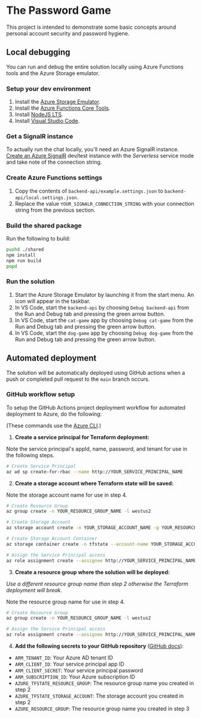 # The Password Game

This project is intended to demonstrate some basic concepts around personal account security and password hygiene.

## Local debugging
You can run and debug the entire solution locally using Azure Functions tools and the Azure Storage emulator.

### Setup your dev environment

1. Install the [Azure Storage Emulator](https://docs.microsoft.com/en-us/azure/storage/common/storage-use-emulator#get-the-storage-emulator).
2. Install the [Azure Functions Core Tools](https://docs.microsoft.com/en-us/azure/azure-functions/functions-run-local?tabs=windows%2Ccsharp%2Cbash#install-the-azure-functions-core-tools).
3. Install [NodeJS LTS](https://docs.microsoft.com/en-us/azure/azure-functions/functions-run-local?tabs=windows%2Ccsharp%2Cbash#install-the-azure-functions-core-tools).
4. Install [Visual Studio Code]().

### Get a SignalR instance

To actually run the chat locally, you'll need an Azure SignalR instance. [Create an Azure SignalR](https://docs.microsoft.com/en-us/azure/azure-signalr/signalr-tutorial-authenticate-azure-functions#create-an-azure-signalr-service-instance) dev/test instance with the _Serverless_ service mode and take note of the connection string.

### Create Azure Functions settings

1. Copy the contents of `backend-api/example.settings.json` to `backend-api/local.settings.json`.
2. Replace the value `YOUR_SIGNALR_CONNECTION_STRING` with your connection string from the previous section.

### Build the shared package

Run the following to build:
```bash
pushd ./shared
npm install
npm run build
popd
```

### Run the solution

1. Start the Azure Storage Emulator by launching it from the start menu. An icon will appear in the taskbar.
2. In VS Code, start the `backend-api` by choosing `Debug backend-api` from the Run and Debug tab and pressing the green arrow button.
3. In VS Code, start the `cat-game` app by choosing `Debug cat-game` from the Run and Debug tab and pressing the green arrow button.
4. In VS Code, start the `dog-game` app by choosing `Debug dog-game` from the Run and Debug tab and pressing the green arrow button.

## Automated deployment

The solution will be automatically deployed using GitHub actions when a push or completed pull request to the `main` branch occurs.

### GitHub workflow setup

To setup the GitHub Actions project deployment workflow for automated deployment to Azure, do the following:

(These commands use the [Azure CLI](https://docs.microsoft.com/en-us/cli/azure/get-started-with-azure-cli).)

1. **Create a service principal for Terraform deployment:**

Note the service principal's appId, name, password, and tenant for use in the following steps.
```bash
# Create Service Principal
az ad sp create-for-rbac --name http://YOUR_SERVICE_PRINCIPAL_NAME
```

2. **Create a storage account where Terraform state will be saved:**

Note the storage account name for use in step 4.

```bash
# Create Resource Group
az group create -n YOUR_RESOURCE_GROUP_NAME -l westus2

# Create Storage Account
az storage account create -n YOUR_STORAGE_ACCOUNT_NAME -g YOUR_RESOURCE_GROUP_NAME --sku Standard_LRS

# Create Storage Account Container
az storage container create -n tfstate --account-name YOUR_STORAGE_ACCOUNT_NAME

# Assign the Service Principal access
az role assignment create --assignee http://YOUR_SERVICE_PRINCIPAL_NAME --role Contributor -g YOUR_RESOURCE_GROUP_NAME
```

3. **Create a resource group where the solution will be deployed:**

_Use a different resource group name than step 2 otherwise the Terraform deployment will break._

Note the resource group name for use in step 4.

```bash
# Create Resource Group
az group create -n YOUR_RESOURCE_GROUP_NAME -l westus2

# Assign the Service Principal access
az role assignment create --assignee http://YOUR_SERVICE_PRINCIPAL_NAME --role Contributor -g YOUR_RESOURCE_GROUP_NAME
```
4. **Add the following secrets to your GitHub repository** ([GitHub docs](https://docs.github.com/en/actions/reference/encrypted-secrets#creating-encrypted-secrets-for-a-repository)):

- `ARM_TENANT_ID`: Your Azure AD tenant ID
- `ARM_CLIENT_ID`: Your service principal app ID
- `ARM_CLIENT_SECRET`: Your service principal password
- `ARM_SUBSCRIPTION_ID`: Your Azure subscription ID
- `AZURE_TFSTATE_RESOURCE_GROUP`: The resource group name you created in step 2
- `AZURE_TFSTATE_STORAGE_ACCOUNT`: The storage account you created in step 2
- `AZURE_RESOURCE_GROUP`: The resource group name you created in step 3
